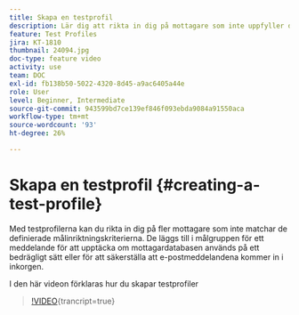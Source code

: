 ```yaml
---
title: Skapa en testprofil
description: Lär dig att rikta in dig på mottagare som inte uppfyller de definierade målinriktningskriterierna för att upptäcka bedräglig användning av mottagardatabasen eller för att se till att e-postmeddelandena kommer in i inkorgen.
feature: Test Profiles
jira: KT-1810
thumbnail: 24094.jpg
doc-type: feature video
activity: use
team: DOC
exl-id: fb138b50-5022-4320-8d45-a9ac6405a44e
role: User
level: Beginner, Intermediate
source-git-commit: 943599bd7ce139ef846f093ebda9084a91550aca
workflow-type: tm+mt
source-wordcount: '93'
ht-degree: 26%

---
```


# Skapa en testprofil {#creating-a-test-profile}

Med testprofilerna kan du rikta in dig på fler mottagare som inte matchar de definierade målinriktningskriterierna. De läggs till i målgruppen för ett meddelande för att upptäcka om mottagardatabasen används på ett bedrägligt sätt eller för att säkerställa att e-postmeddelandena kommer in i inkorgen.

I den här videon förklaras hur du skapar testprofiler

>[!VIDEO](https://video.tv.adobe.com/v/24094?learn=on){trancript=true}
